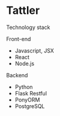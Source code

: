 # Tattler

Technology stack

Front-end
- Javascript, JSX
- React
- Node.js

Backend
- Python
- Flask Restful
- PonyORM
- PostgreSQL
